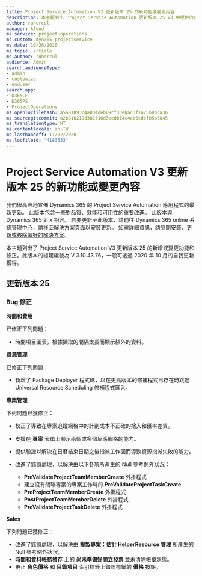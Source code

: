 ```yaml
---
title: Project Service Automation V3 更新版本 25 的新功能或變更內容
description: 本主題列出 Project Service Automation 更新版本 25 V3 中提供的功能和修正。
author: ruhercul
manager: kfend
ms.service: project-operations
ms.custom: dyn365-projectservice
ms.date: 10/26/2020
ms.topic: article
ms.author: ruhercul
audience: Admin
search.audienceType:
- admin
- customizer
- enduser
search.app:
- D365CE
- D365PS
- ProjectOperations
ms.openlocfilehash: a5a81893c4a804deb09cf33e0ac3f1a25b8bca36
ms.sourcegitcommit: a2b810219d381716d3eedb14c4eb6cdefb5b5845
ms.translationtype: HT
ms.contentlocale: zh-TW
ms.lasthandoff: 11/02/2020
ms.locfileid: "4183533"
---
```

# <a name="whats-new-or-changed-in-project-service-automation-update-release-25-v3"></a>Project Service Automation V3 更新版本 25 的新功能或變更內容

我們很高興地宣佈 Dynamics 365 的 Project Service Automation 應用程式的最新更新。 此版本包含一些對品質、效能和可用性的重要改進。 此版本與 Dynamics 365 9. x 相容。 若要更新至此版本，請前往 Dynamics 365 online 系統管理中心，請移至解決方案頁面以安裝更新。 如需詳細資訊，請參閱[安裝、更新或移除偏好的解決方案](https://docs.microsoft.com/power-platform/admin/install-remove-preferred-solution)。

本主題列出了 Project Service Automation V3 更新版本 25 的新增或變更功能和修正。此版本的組建編號為 V 3.10.43.76，一般可透過 2020 年 10 月的自我更新獲得。

## <a name="update-release-25"></a>更新版本 25

### <a name="bug-fixes"></a>Bug 修正

**時間和費用**

已修正下列問題：

- 時間項目圖表，根據擷取的間隔太長而顯示額外的資料。

**資源管理**

已修正下列問題：

- 新增了 Package Deployer 程式碼，以在更高版本的修補程式已存在時跳過 Universal Resource Scheduling 修補程式匯入。

**專案管理**

下列問題已獲修正：

- 校正了導致在專案追蹤網格中的計劃成本不正確的捨入和匯率差異。
- 支援在 **專案** 表單上顯示兩個或多個反應網格的能力。
- 提供驗證以解決在日曆結束日期之後指派工作因而導致資源指派失敗的能力。
- 改進了錯誤處理，以解決由以下各項所產生的 Null 參考例外狀況：

    - **PreValidateProjectTeamMemberCreate** 外掛程式
    - 建立沒有關聯專案的專案工作時的 **PreValidateProjectTaskCreate**
    - **PreProjectTeamMemberCreate** 外掛程式
    - **PostProjectTeamMemberDelete** 外掛程式
    - **PreValidateProjectTaskDelete** 外掛程式

**Sales**

下列問題已獲修正：

- 改進了錯誤處理，以解決由 **複製專案：估計 HelperResource 管理** 所產生的 Null 參考例外狀況。
- **時間和資料帳務積存** 上的 **尚未準備好開立發票** 並未清除帳單狀態。
- 更正 **角色價格** 和 **目錄項目** 索引標籤上錯誤標籤的 **價格** 按鈕。
